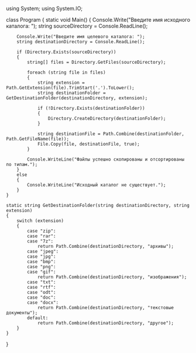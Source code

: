 
using System;
using System.IO;

class Program
{
    static void Main()
    {
        Console.Write("Введите имя исходного каталога: ");
        string sourceDirectory = Console.ReadLine();

        Console.Write("Введите имя целевого каталога: ");
        string destinationDirectory = Console.ReadLine();

        if (Directory.Exists(sourceDirectory))
        {
            string[] files = Directory.GetFiles(sourceDirectory);

            foreach (string file in files)
            {
                string extension = Path.GetExtension(file).TrimStart('.').ToLower();
                string destinationFolder = GetDestinationFolder(destinationDirectory, extension);

                if (!Directory.Exists(destinationFolder))
                {
                    Directory.CreateDirectory(destinationFolder);
                }

                string destinationFile = Path.Combine(destinationFolder, Path.GetFileName(file));
                File.Copy(file, destinationFile, true);
            }

            Console.WriteLine("Файлы успешно скопированы и отсортированы по типам.");
        }
        else
        {
            Console.WriteLine("Исходный каталог не существует.");
        }
    }

    static string GetDestinationFolder(string destinationDirectory, string extension)
    {
        switch (extension)
        {
            case "zip":
            case "rar":
            case "7z":
                return Path.Combine(destinationDirectory, "архивы");
            case "jpeg":
            case "jpg":
            case "bmp":
            case "png":
            case "gif":
                return Path.Combine(destinationDirectory, "изображения");
            case "txt":
            case "rtf":
            case "odt":
            case "doc":
            case "docx":
                return Path.Combine(destinationDirectory, "текстовые документы");
            default:
                return Path.Combine(destinationDirectory, "другое");
        }
    }
}
